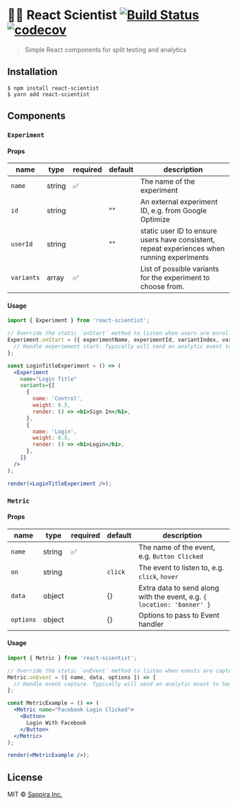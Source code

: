 # 👩‍🔬 React Scientist [![Build Status](https://travis-ci.org/sappira-inc/react-scientist.svg?branch=master)](https://travis-ci.org/sappira-inc/react-scientist) [![codecov](https://codecov.io/gh/sappira-inc/react-scientist/branch/master/graph/badge.svg)](https://codecov.io/gh/sappira-inc/react-scientist)


> Simple React components for split testing and analytics

## Installation

```
$ npm install react-scientist
$ yarn add react-scientist
```

## Components

### `Experiment`

#### Props

|  name | type  |   required | default   | description   |
|---|---|---|---|---|
|  `name` | string  | ✅   | | The name of the experiment |
|  `id` | string  |   | "" | An external experiment ID, e.g. from Google Optimize |
| `userId`  |  string |   | "" |  static user ID to ensure users have consistent, repeat experiences when running experiments |
| `variants` | array |  ✅ |  | List of possible variants for the experiment to choose from. |

#### Usage

```jsx
import { Experiment } from 'react-scientist';

// Override the static `onStart` method to listen when users are enrolled in an experiment.
Experiment.onStart = ({ experimentName, experimentId, variantIndex, variantName }) => {
  // Handle experiement start. Typically will send an analytic event to Segment, Google Analytics, etc.
};

const LoginTitleExperiment = () => (
  <Experiment
    name="Login Title"
    variants={[
      {
        name: 'Control',
        weight: 0.5,
        render: () => <h1>Sign In</h1>,
      },
      {
        name: 'Login',
        weight: 0.5,
        render: () => <h1>Login</h1>,
      },
    ]}
  />
);

render(<LoginTitleExperiment />);
```

### `Metric`

#### Props
|  name | type  |   required | default   | description   |
|---|---|---|---|---|
|  `name` | string  | ✅   | | The name of the event, e.g. `Button Clicked` |
|  `on` | string  |   | `click` | The event to listen to, e.g. `click`, `hover` |
| `data`  |  object |   | {} | Extra data to send along with the event, e.g. `{ location: 'banner' }` |
| `options` | object |   | {} | Options to pass to Event handler |

#### Usage

```jsx
import { Metric } from 'react-scientist';

// Override the static `onEvent` method to listen when events are captured.
Metric.onEvent = ({ name, data, options }) => {
  // Handle event capture. Typically will send an analytic event to Segment, Google Analytics, etc.
};

const MetricExample = () => (
  <Metric name="Facebook Login Clicked">
    <Button>
      Login With Facebook
    </Button>
  </Metric>
);

render(<MetricExample />);
```


## License

MIT © [Sappira Inc.](https://sappira.com)
